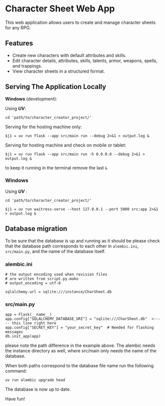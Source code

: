 # Character Sheet Web App

This web application allows users to create and manage character sheets for any RPG.

## Features

- Create new characters with default attributes and skills.
- Edit character details, attributes, skills, talents, armor, weapons, spells, and trappings.
- View character sheets in a structured format.

## Serving The Application Locally

**Windows** (development):

Using _**UV**_:

```{cmd}
cd 'path/to/character_creator_project/'
```

Serving for the hosting machine only:

```{cmd}
$j1 = uv run flask --app src/main run --debug 2>&1 > output.log &
```

Serving for hosting machine and check on mobile or tablet:

```{cmd}
$j1 = uv run flask --app src/main run -h 0.0.0.0 --debug 2>&1 > output.log &
```

to keep it running in the terminal remove the last `&`

### Windows

Using _**UV**_ :

```{cmd}
cd 'path/to/character_creator_project/'
```

```{cmd}
$j1 = uv run waitress-serve --host 127.0.0.1 --port 5000 src:app 2>&1 > output.log &
```

## Database migration

To be sure that the database is up and running as it should be
please check that the database path corresponds to each other in `alembic.ini`, `src/main.py`, and the name of the database itself.

### alembic.ini

```{code}
# the output encoding used when revision files
# are written from script.py.mako
# output_encoding = utf-8

sqlalchemy.url = sqlite:///instance/CharSheet.db
```


### src/main.py

```{code}
app = Flask(__name__)
app.config["SQLALCHEMY_DATABASE_URI"] = "sqlite:///CharSheet.db"  <----- this line right here
app.config["SECRET_KEY"] = "your_secret_key"  # Needed for flashing messages
db.init_app(app)
```

please note the path difference in the example above.
The alembic needs the instance directory as well, where src/main only needs the name of the database.

When both paths correspond to the database file name run the following command:

```{code}
uv run alembic upgrade head
```

The database is now up to date.

Have fun!